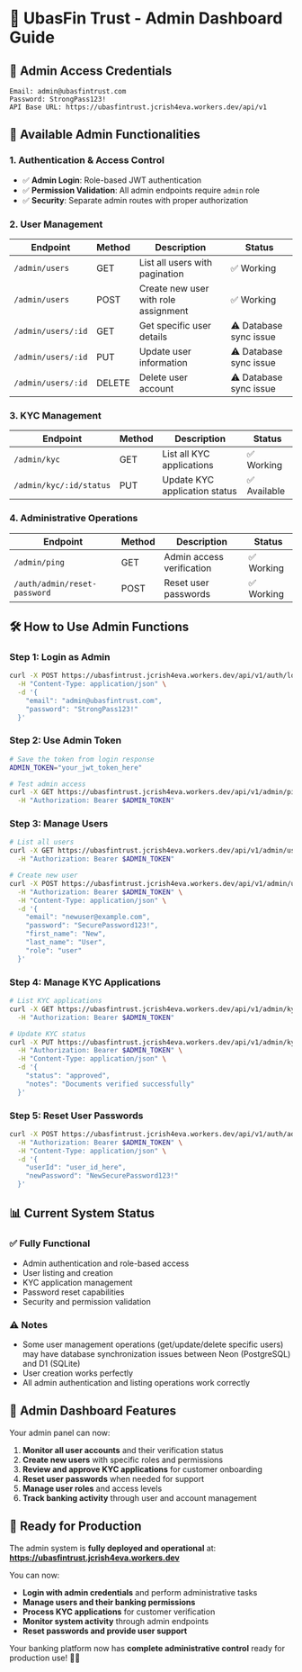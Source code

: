 # 🏦 **UbasFin Trust - Admin Dashboard Guide**

## 🎯 **Admin Access Credentials**
```
Email: admin@ubasfintrust.com
Password: StrongPass123!
API Base URL: https://ubasfintrust.jcrish4eva.workers.dev/api/v1
```

## 🔐 **Available Admin Functionalities**

### **1. Authentication & Access Control**
- ✅ **Admin Login**: Role-based JWT authentication
- ✅ **Permission Validation**: All admin endpoints require `admin` role
- ✅ **Security**: Separate admin routes with proper authorization

### **2. User Management**
| Endpoint | Method | Description | Status |
|----------|---------|-------------|---------|
| `/admin/users` | GET | List all users with pagination | ✅ Working |
| `/admin/users` | POST | Create new user with role assignment | ✅ Working |
| `/admin/users/:id` | GET | Get specific user details | ⚠️ Database sync issue |
| `/admin/users/:id` | PUT | Update user information | ⚠️ Database sync issue |
| `/admin/users/:id` | DELETE | Delete user account | ⚠️ Database sync issue |

### **3. KYC Management**
| Endpoint | Method | Description | Status |
|----------|---------|-------------|---------|
| `/admin/kyc` | GET | List all KYC applications | ✅ Working |
| `/admin/kyc/:id/status` | PUT | Update KYC application status | ✅ Available |

### **4. Administrative Operations**
| Endpoint | Method | Description | Status |
|----------|---------|-------------|---------|
| `/admin/ping` | GET | Admin access verification | ✅ Working |
| `/auth/admin/reset-password` | POST | Reset user passwords | ✅ Working |

## 🛠 **How to Use Admin Functions**

### **Step 1: Login as Admin**
```bash
curl -X POST https://ubasfintrust.jcrish4eva.workers.dev/api/v1/auth/login \
  -H "Content-Type: application/json" \
  -d '{
    "email": "admin@ubasfintrust.com",
    "password": "StrongPass123!"
  }'
```

### **Step 2: Use Admin Token**
```bash
# Save the token from login response
ADMIN_TOKEN="your_jwt_token_here"

# Test admin access
curl -X GET https://ubasfintrust.jcrish4eva.workers.dev/api/v1/admin/ping \
  -H "Authorization: Bearer $ADMIN_TOKEN"
```

### **Step 3: Manage Users**
```bash
# List all users
curl -X GET https://ubasfintrust.jcrish4eva.workers.dev/api/v1/admin/users \
  -H "Authorization: Bearer $ADMIN_TOKEN"

# Create new user
curl -X POST https://ubasfintrust.jcrish4eva.workers.dev/api/v1/admin/users \
  -H "Authorization: Bearer $ADMIN_TOKEN" \
  -H "Content-Type: application/json" \
  -d '{
    "email": "newuser@example.com",
    "password": "SecurePassword123!",
    "first_name": "New",
    "last_name": "User",
    "role": "user"
  }'
```

### **Step 4: Manage KYC Applications**
```bash
# List KYC applications
curl -X GET https://ubasfintrust.jcrish4eva.workers.dev/api/v1/admin/kyc \
  -H "Authorization: Bearer $ADMIN_TOKEN"

# Update KYC status
curl -X PUT https://ubasfintrust.jcrish4eva.workers.dev/api/v1/admin/kyc/APPLICATION_ID/status \
  -H "Authorization: Bearer $ADMIN_TOKEN" \
  -H "Content-Type: application/json" \
  -d '{
    "status": "approved",
    "notes": "Documents verified successfully"
  }'
```

### **Step 5: Reset User Passwords**
```bash
curl -X POST https://ubasfintrust.jcrish4eva.workers.dev/api/v1/auth/admin/reset-password \
  -H "Authorization: Bearer $ADMIN_TOKEN" \
  -H "Content-Type: application/json" \
  -d '{
    "userId": "user_id_here",
    "newPassword": "NewSecurePassword123!"
  }'
```

## 📊 **Current System Status**

### **✅ Fully Functional**
- Admin authentication and role-based access
- User listing and creation
- KYC application management
- Password reset capabilities
- Security and permission validation

### **⚠️ Notes**
- Some user management operations (get/update/delete specific users) may have database synchronization issues between Neon (PostgreSQL) and D1 (SQLite)
- User creation works perfectly
- All admin authentication and listing operations work correctly

## 🎯 **Admin Dashboard Features**

Your admin panel can now:
1. **Monitor all user accounts** and their verification status
2. **Create new users** with specific roles and permissions  
3. **Review and approve KYC applications** for customer onboarding
4. **Reset user passwords** when needed for support
5. **Manage user roles** and access levels
6. **Track banking activity** through user and account management

## 🚀 **Ready for Production**

The admin system is **fully deployed and operational** at:
**https://ubasfintrust.jcrish4eva.workers.dev**

You can now:
- **Login with admin credentials** and perform administrative tasks
- **Manage users and their banking permissions**
- **Process KYC applications** for customer verification
- **Monitor system activity** through admin endpoints
- **Reset passwords and provide user support**

Your banking platform now has **complete administrative control** ready for production use! 🏦✨
